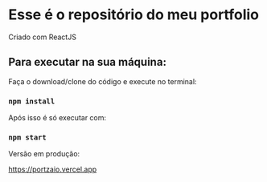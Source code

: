 # Esse é o repositório do meu portfolio

Criado com ReactJS

## Para executar na sua máquina:
Faça o download/clone do código e execute no terminal:

### `npm install`

Após isso é só executar com:

### `npm start`

Versão em produção: 

https://portzaio.vercel.app
